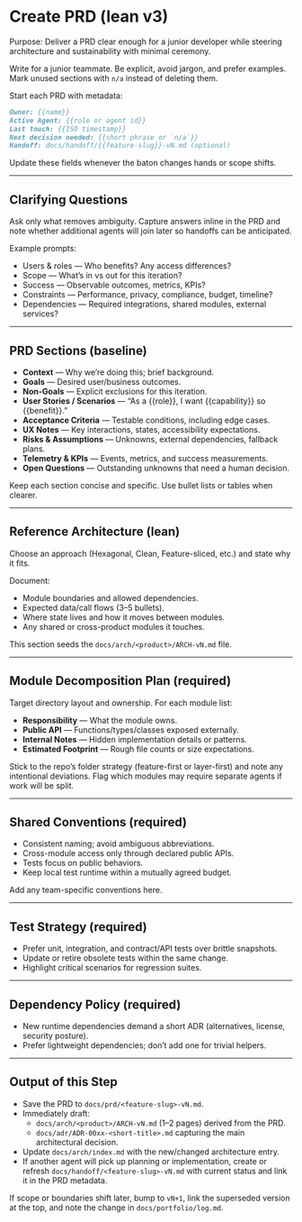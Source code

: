 # Create PRD (lean v3)

Purpose: Deliver a PRD clear enough for a junior developer while steering architecture and sustainability with minimal ceremony.

Write for a junior teammate. Be explicit, avoid jargon, and prefer examples. Mark unused sections with `n/a` instead of deleting them.

Start each PRD with metadata:

```md
Owner: {{name}}
Active Agent: {{role or agent id}}
Last touch: {{ISO timestamp}}
Next decision needed: {{short phrase or `n/a`}}
Handoff: docs/handoff/{{feature-slug}}-vN.md (optional)
```

Update these fields whenever the baton changes hands or scope shifts.

---

## Clarifying Questions

Ask only what removes ambiguity. Capture answers inline in the PRD and note whether additional agents will join later so handoffs can be anticipated.

Example prompts:

- Users & roles — Who benefits? Any access differences?
- Scope — What’s in vs out for this iteration?
- Success — Observable outcomes, metrics, KPIs?
- Constraints — Performance, privacy, compliance, budget, timeline?
- Dependencies — Required integrations, shared modules, external services?

---

## PRD Sections (baseline)

- **Context** — Why we’re doing this; brief background.
- **Goals** — Desired user/business outcomes.
- **Non-Goals** — Explicit exclusions for this iteration.
- **User Stories / Scenarios** — “As a {{role}}, I want {{capability}} so {{benefit}}.”
- **Acceptance Criteria** — Testable conditions, including edge cases.
- **UX Notes** — Key interactions, states, accessibility expectations.
- **Risks & Assumptions** — Unknowns, external dependencies, fallback plans.
- **Telemetry & KPIs** — Events, metrics, and success measurements.
- **Open Questions** — Outstanding unknowns that need a human decision.

Keep each section concise and specific. Use bullet lists or tables when clearer.

---

## Reference Architecture (lean)

Choose an approach (Hexagonal, Clean, Feature-sliced, etc.) and state why it fits.

Document:

- Module boundaries and allowed dependencies.
- Expected data/call flows (3–5 bullets).
- Where state lives and how it moves between modules.
- Any shared or cross-product modules it touches.

This section seeds the `docs/arch/<product>/ARCH-vN.md` file.

---

## Module Decomposition Plan (required)

Target directory layout and ownership. For each module list:

- **Responsibility** — What the module owns.
- **Public API** — Functions/types/classes exposed externally.
- **Internal Notes** — Hidden implementation details or patterns.
- **Estimated Footprint** — Rough file counts or size expectations.

Stick to the repo’s folder strategy (feature-first or layer-first) and note any intentional deviations. Flag which modules may require separate agents if work will be split.

---

## Shared Conventions (required)

- Consistent naming; avoid ambiguous abbreviations.
- Cross-module access only through declared public APIs.
- Tests focus on public behaviors.
- Keep local test runtime within a mutually agreed budget.

Add any team-specific conventions here.

---

## Test Strategy (required)

- Prefer unit, integration, and contract/API tests over brittle snapshots.
- Update or retire obsolete tests within the same change.
- Highlight critical scenarios for regression suites.

---

## Dependency Policy (required)

- New runtime dependencies demand a short ADR (alternatives, license, security posture).
- Prefer lightweight dependencies; don’t add one for trivial helpers.

---

## Output of this Step

- Save the PRD to `docs/prd/<feature-slug>-vN.md`.
- Immediately draft:
  - `docs/arch/<product>/ARCH-vN.md` (1–2 pages) derived from the PRD.
  - `docs/adr/ADR-00xx-<short-title>.md` capturing the main architectural decision.
- Update `docs/arch/index.md` with the new/changed architecture entry.
- If another agent will pick up planning or implementation, create or refresh `docs/handoff/<feature-slug>-vN.md` with current status and link it in the PRD metadata.

If scope or boundaries shift later, bump to `vN+1`, link the superseded version at the top, and note the change in `docs/portfolio/log.md`.
